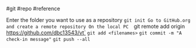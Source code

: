 #git #repo #reference 

Enter the folder you want to use as a repository
	`git init
Go to GitHub.org and create a remote repository
On the local PC 
	`git remote add origin https://github.com/dbc13543/vt`
	`git add <filenames>`
	`git commit -m "A check-in message"`
	`git push --all`